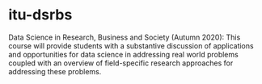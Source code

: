 # itu-dsrbs
Data Science in Research, Business and Society (Autumn 2020): This course will provide students with a substantive discussion of applications and opportunities for data science in addressing real world problems coupled with an overview of field-specific research approaches for addressing these problems.

